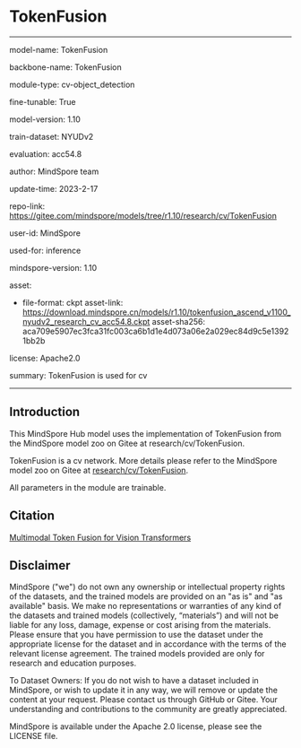 # TokenFusion

---

model-name: TokenFusion

backbone-name: TokenFusion

module-type: cv-object_detection

fine-tunable: True

model-version: 1.10

train-dataset: NYUDv2

evaluation: acc54.8

author: MindSpore team

update-time: 2023-2-17

repo-link: <https://gitee.com/mindspore/models/tree/r1.10/research/cv/TokenFusion>

user-id: MindSpore

used-for: inference

mindspore-version: 1.10

asset:

-
    file-format: ckpt
    asset-link: <https://download.mindspore.cn/models/r1.10/tokenfusion_ascend_v1100_nyudv2_research_cv_acc54.8.ckpt>
    asset-sha256: aca709e5907ec3fca31fc003ca6b1d1e4d073a06e2a029ec84d9c5e13921bb2b

license: Apache2.0

summary: TokenFusion is used for cv

---

## Introduction

This MindSpore Hub model uses the implementation of TokenFusion from the MindSpore model zoo on Gitee at research/cv/TokenFusion.

TokenFusion is a cv network. More details please refer to the MindSpore model zoo on Gitee at [research/cv/TokenFusion](https://gitee.com/mindspore/models/blob/r1.10/research/cv/TokenFusion/README.md).

All parameters in the module are trainable.

## Citation

[Multimodal Token Fusion for Vision Transformers](https://openaccess.thecvf.com/content/CVPR2022/papers/Wang_Multimodal_Token_Fusion_for_Vision_Transformers_CVPR_2022_paper.pdf)
## Disclaimer

MindSpore ("we") do not own any ownership or intellectual property rights of the datasets, and the trained models are provided on an "as is" and "as available" basis. We make no representations or warranties of any kind of the datasets and trained models (collectively, “materials”) and will not be liable for any loss, damage, expense or cost arising from the materials. Please ensure that you have permission to use the dataset under the appropriate license for the dataset and in accordance with the terms of the relevant license agreement. The trained models provided are only for research and education purposes.

To Dataset Owners: If you do not wish to have a dataset included in MindSpore, or wish to update it in any way, we will remove or update the content at your request. Please contact us through GitHub or Gitee. Your understanding and contributions to the community are greatly appreciated.

MindSpore is available under the Apache 2.0 license, please see the LICENSE file.
